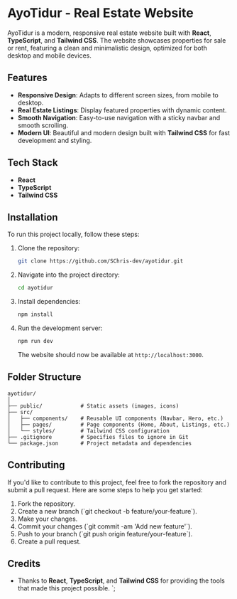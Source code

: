# AyoTidur - Real Estate Website

AyoTidur is a modern, responsive real estate website built with **React**, **TypeScript**, and **Tailwind CSS**. The website showcases properties for sale or rent, featuring a clean and minimalistic design, optimized for both desktop and mobile devices.

## Features

- **Responsive Design**: Adapts to different screen sizes, from mobile to desktop.
- **Real Estate Listings**: Display featured properties with dynamic content.
- **Smooth Navigation**: Easy-to-use navigation with a sticky navbar and smooth scrolling.
- **Modern UI**: Beautiful and modern design built with **Tailwind CSS** for fast development and styling.

## Tech Stack

- **React**
- **TypeScript**
- **Tailwind CSS**

## Installation

To run this project locally, follow these steps:

1. Clone the repository:
   ```bash
   git clone https://github.com/SChris-dev/ayotidur.git
   ```

2. Navigate into the project directory:
   ```bash
   cd ayotidur
   ```

3. Install dependencies:
   ```bash
   npm install
   ```

4. Run the development server:
   ```bash
   npm run dev
   ```

   The website should now be available at `http://localhost:3000`.

## Folder Structure

```plaintext
ayotidur/
│
├── public/            # Static assets (images, icons)
├── src/
│   ├── components/    # Reusable UI components (Navbar, Hero, etc.)
│   ├── pages/         # Page components (Home, About, Listings, etc.)
│   └── styles/        # Tailwind CSS configuration
├── .gitignore         # Specifies files to ignore in Git
└── package.json       # Project metadata and dependencies
```

## Contributing

If you'd like to contribute to this project, feel free to fork the repository and submit a pull request. Here are some steps to help you get started:

1. Fork the repository.
2. Create a new branch (\`git checkout -b feature/your-feature\`).
3. Make your changes.
4. Commit your changes (\`git commit -am 'Add new feature'\`).
5. Push to your branch (\`git push origin feature/your-feature\`).
6. Create a pull request.

## Credits

- Thanks to **React**, **TypeScript**, and **Tailwind CSS** for providing the tools that made this project possible.
`;
